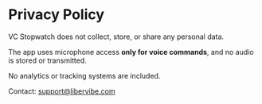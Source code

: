 # Privacy Policy

VC Stopwatch does not collect, store, or share any personal data.

The app uses microphone access **only for voice commands**, and no audio is stored or transmitted.

No analytics or tracking systems are included.

Contact: support@libervibe.com
